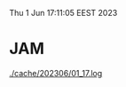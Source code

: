Thu  1 Jun 17:11:05 EEST 2023
# JAM
<a href='./cache/202306/01_17.log'>./cache/202306/01_17.log</a>
